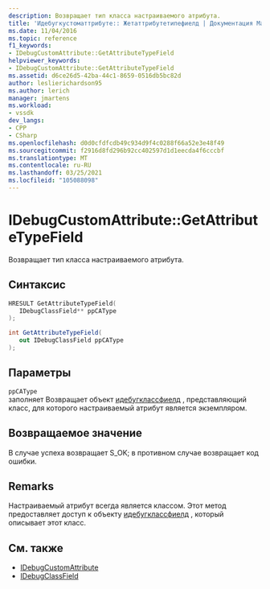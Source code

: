 ```yaml
---
description: Возвращает тип класса настраиваемого атрибута.
title: 'Идебугкустоматтрибуте:: Жетаттрибутетипефиелд | Документация Майкрософт'
ms.date: 11/04/2016
ms.topic: reference
f1_keywords:
- IDebugCustomAttribute::GetAttributeTypeField
helpviewer_keywords:
- IDebugCustomAttribute::GetAttributeTypeField
ms.assetid: d6ce26d5-42ba-44c1-8659-0516db5bc82d
author: leslierichardson95
ms.author: lerich
manager: jmartens
ms.workload:
- vssdk
dev_langs:
- CPP
- CSharp
ms.openlocfilehash: d0d0cfdfcdb49c934d9f4c0288f66a52e3e48f49
ms.sourcegitcommit: f2916d8fd296b92cc402597d1d1eecda4f6cccbf
ms.translationtype: MT
ms.contentlocale: ru-RU
ms.lasthandoff: 03/25/2021
ms.locfileid: "105088098"
---
```

# <a name="idebugcustomattributegetattributetypefield"></a>IDebugCustomAttribute::GetAttributeTypeField
Возвращает тип класса настраиваемого атрибута.

## <a name="syntax"></a>Синтаксис

```cpp
HRESULT GetAttributeTypeField( 
   IDebugClassField** ppCAType
);
```

```csharp
int GetAttributeTypeField(
   out IDebugClassField ppCAType
);
```

## <a name="parameters"></a>Параметры
`ppCAType`\
заполняет Возвращает объект [идебугклассфиелд](../../../extensibility/debugger/reference/idebugclassfield.md) , представляющий класс, для которого настраиваемый атрибут является экземпляром.

## <a name="return-value"></a>Возвращаемое значение
 В случае успеха возвращает S_OK; в противном случае возвращает код ошибки.

## <a name="remarks"></a>Remarks
 Настраиваемый атрибут всегда является классом. Этот метод предоставляет доступ к объекту [идебугклассфиелд](../../../extensibility/debugger/reference/idebugclassfield.md) , который описывает этот класс.

## <a name="see-also"></a>См. также
- [IDebugCustomAttribute](../../../extensibility/debugger/reference/idebugcustomattribute.md)
- [IDebugClassField](../../../extensibility/debugger/reference/idebugclassfield.md)
